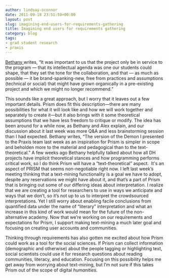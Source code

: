 ```yaml
---
author: lindsay-oconnor
date: 2011-09-18 23:51:59+00:00
layout: post
slug: imagining-end-users-for-requirements-gathering
title: Imagining end users for requirements gathering
category: blog
tags:
- grad student research
- praxis
---
```


[Bethany ](https://scholarslab.org/digital-humanities/crowdsourcing-interpretation/)writes, “It was important to us that the project only be in service to the program &mdash; that its intellectual agenda was one our students could shape, that they set the tone for the collaboration, and that &mdash; as much as possible &mdash; it be brand-spanking-new, free from practices and assumptions (technical or social) that might have grown organically in a pre-existing project and which we might no longer recommend.”

This sounds like a great approach, but I worry that it leaves out a few important details. Prism does fit this description&mdash;there are many possibilities for what it will look like and how we will work together and separately to create it&mdash;but it also brings with it some theoretical assumptions that we have less freedom to critique or modify. The idea has been around for a while now, as Bethany and Alex explain, and our discussion about it last week was more Q&A and less brainstorming session than I had expected. Bethany writes, “The version of the Demon I presented to the Praxis team last week as an inspiration for Prism is simpler in scope and beholden more to the material and pedagogical than to the text-theoretical.” A few weeks ago Bethany helpfully talked about how all DH projects have implicit theoretical stances and how programming performs critical work, so I do think Prism will have a “text-theoretical” aspect.  It's an aspect of PRISM that seems non-negotiable right now. I left last week’s meeting thinking that a text-mining functionality is a goal we have to adopt, despite any reservations we might have about it, and that’s a part of Prism that is bringing out some of our differing ideas about interpretation. I realize that we are creating a tool for researchers to use in ways we anticipate and ways that we don’t, so it’s not up to us to interpret the crowdsourced interpretations. Yet I still worry about enabling facile conclusions from quantified data under the name of “literary” interpretation and what an increase in this kind of work would mean for the future of the non-alternative academy. Now that we’re working on our requirements and expectations for Prism, I support making text-mining a much later goal and focusing on creating user accounts and communities.

Thinking through requirements has also gotten me excited about how Prism could work as a tool for the social sciences. If Prism can collect information (demographic and otherwise) about the people tagging or highlighting text, social scientists could use it for research questions about reading communities, literacy, and education. Focusing on this possibility helps me get away from worrying about text-mining, but I’m not sure if this takes Prism out of the scope of digital _humanities_.
